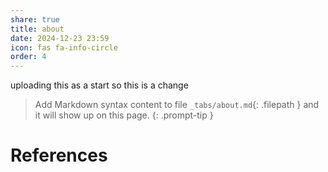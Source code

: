 ```yaml
---
share: true
title: about
date: 2024-12-23 23:59
icon: fas fa-info-circle
order: 4
---
```


uploading this as a start
so this is a change


> Add Markdown syntax content to file `_tabs/about.md`{: .filepath } and it will show up on this page.
{: .prompt-tip }





# References
